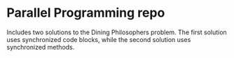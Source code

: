 # Parallel Programming repo
Includes two solutions to the Dining Philosophers problem.
The first solution uses synchronized code blocks,
while the second solution uses synchronized methods.
